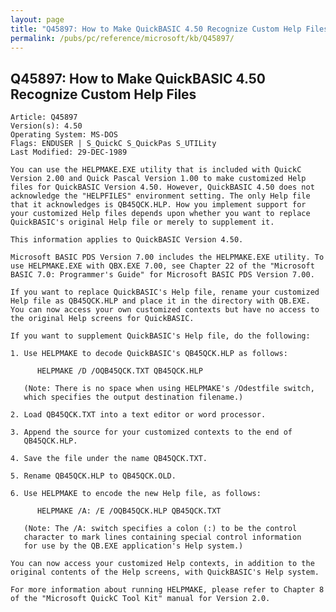 ```yaml
---
layout: page
title: "Q45897: How to Make QuickBASIC 4.50 Recognize Custom Help Files"
permalink: /pubs/pc/reference/microsoft/kb/Q45897/
---
```


## Q45897: How to Make QuickBASIC 4.50 Recognize Custom Help Files

	Article: Q45897
	Version(s): 4.50
	Operating System: MS-DOS
	Flags: ENDUSER | S_QuickC S_QuickPas S_UTILity
	Last Modified: 29-DEC-1989
	
	You can use the HELPMAKE.EXE utility that is included with QuickC
	Version 2.00 and Quick Pascal Version 1.00 to make customized Help
	files for QuickBASIC Version 4.50. However, QuickBASIC 4.50 does not
	acknowledge the "HELPFILES" environment setting. The only Help file
	that it acknowledges is QB45QCK.HLP. How you implement support for
	your customized Help files depends upon whether you want to replace
	QuickBASIC's original Help file or merely to supplement it.
	
	This information applies to QuickBASIC Version 4.50.
	
	Microsoft BASIC PDS Version 7.00 includes the HELPMAKE.EXE utility. To
	use HELPMAKE.EXE with QBX.EXE 7.00, see Chapter 22 of the "Microsoft
	BASIC 7.0: Programmer's Guide" for Microsoft BASIC PDS Version 7.00.
	
	If you want to replace QuickBASIC's Help file, rename your customized
	Help file as QB45QCK.HLP and place it in the directory with QB.EXE.
	You can now access your own customized contexts but have no access to
	the original Help screens for QuickBASIC.
	
	If you want to supplement QuickBASIC's Help file, do the following:
	
	1. Use HELPMAKE to decode QuickBASIC's QB45QCK.HLP as follows:
	
	      HELPMAKE /D /OQB45QCK.TXT QB45QCK.HLP
	
	   (Note: There is no space when using HELPMAKE's /Odestfile switch,
	   which specifies the output destination filename.)
	
	2. Load QB45QCK.TXT into a text editor or word processor.
	
	3. Append the source for your customized contexts to the end of
	   QB45QCK.HLP.
	
	4. Save the file under the name QB45QCK.TXT.
	
	5. Rename QB45QCK.HLP to QB45QCK.OLD.
	
	6. Use HELPMAKE to encode the new Help file, as follows:
	
	      HELPMAKE /A: /E /OQB45QCK.HLP QB45QCK.TXT
	
	   (Note: The /A: switch specifies a colon (:) to be the control
	   character to mark lines containing special control information
	   for use by the QB.EXE application's Help system.)
	
	You can now access your customized Help contexts, in addition to the
	original contents of the Help screens, with QuickBASIC's Help system.
	
	For more information about running HELPMAKE, please refer to Chapter 8
	of the "Microsoft QuickC Tool Kit" manual for Version 2.0.
